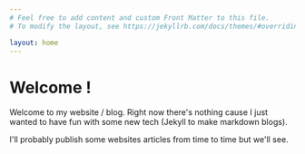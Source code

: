 ```yaml
---
# Feel free to add content and custom Front Matter to this file.
# To modify the layout, see https://jekyllrb.com/docs/themes/#overriding-theme-defaults

layout: home
---
```

# Welcome !
Welcome to my website / blog. Right now there's nothing cause I just wanted to have fun with some new tech (Jekyll to make markdown blogs).

I'll probably publish some websites articles from time to time but we'll see.
